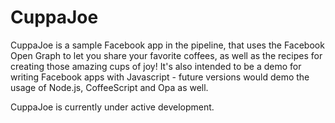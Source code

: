 CuppaJoe
========

CuppaJoe is a sample Facebook app in the pipeline, that uses the Facebook Open Graph to let you share your favorite coffees, as well as the recipes for creating those amazing cups of joy! It's also intended to be a demo for writing Facebook apps with Javascript - future versions would demo the usage of Node.js, CoffeeScript and Opa as well.

CuppaJoe is currently under active development.
